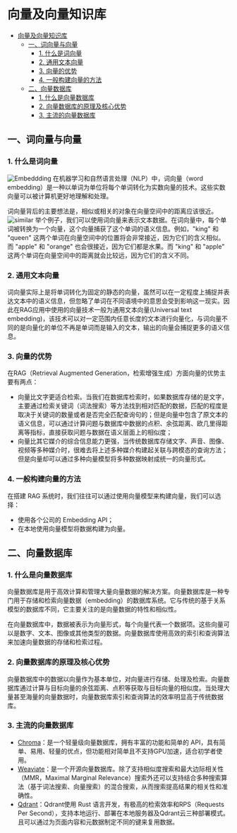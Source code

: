 # 向量及向量知识库

- [向量及向量知识库](#向量及向量知识库)
  - [一、词向量与向量](#一词向量与向量)
    - [1. 什么是词向量](#1-什么是词向量)
    - [2. 通用文本向量](#2-通用文本向量)
    - [3. 向量的优势](#3-向量的优势)
    - [4. 一般构建向量的方法](#4-一般构建向量的方法)
  - [二、向量数据库](#二向量数据库)
    - [1. 什么是向量数据库](#1-什么是向量数据库)
    - [2. 向量数据库的原理及核心优势](#2-向量数据库的原理及核心优势)
    - [3. 主流的向量数据库](#3-主流的向量数据库)

## 一、词向量与向量

### 1. 什么是词向量
![Embeddding](../../figures/C3-1-embedding.png)
在机器学习和自然语言处理（NLP）中，词向量（word embedding）是一种以单词为单位将每个单词转化为实数向量的技术。这些实数向量可以被计算机更好地理解和处理。

词向量背后的主要想法是，相似或相关的对象在向量空间中的距离应该很近。
![similar](../../figures/C3-2-similar.png)
举个例子，我们可以使用词向量来表示文本数据。在词向量中，每个单词被转换为一个向量，这个向量捕获了这个单词的语义信息。例如，"king" 和 "queen" 这两个单词在向量空间中的位置将会非常接近，因为它们的含义相似。而 "apple" 和 "orange" 也会很接近，因为它们都是水果。而 "king" 和 "apple" 这两个单词在向量空间中的距离就会比较远，因为它们的含义不同。
### 2. 通用文本向量
词向量实际上是将单词转化为固定的静态的向量，虽然可以在一定程度上捕捉并表达文本中的语义信息，但忽略了单词在不同语境中的意思会受到影响这一现实。因此在RAG应用中使用的向量技术一般为通用文本向量(Universal text embedding)，该技术可以对一定范围内任意长度的文本进行向量化，与词向量不同的是向量化的单位不再是单词而是输入的文本，输出的向量会捕捉更多的语义信息。
### 3. 向量的优势
在RAG（Retrieval Augmented Generation，检索增强生成）方面向量的优势主要有两点：
* 向量比文字更适合检索。当我们在数据库检索时，如果数据库存储的是文字，主要通过检索关键词（词法搜索）等方法找到相对匹配的数据，匹配的程度是取决于关键词的数量或者是否完全匹配查询句的；但是向量中包含了原文本的语义信息，可以通过计算问题与数据库中数据的点积、余弦距离、欧几里得距离等指标，直接获取问题与数据在语义层面上的相似度；
* 向量比其它媒介的综合信息能力更强，当传统数据库存储文字、声音、图像、视频等多种媒介时，很难去将上述多种媒介构建起关联与跨模态的查询方法；但是向量却可以通过多种向量模型将多种数据映射成统一的向量形式。

### 4. 一般构建向量的方法

在搭建 RAG 系统时，我们往往可以通过使用向量模型来构建向量，我们可以选择：
* 使用各个公司的 Embedding API；
* 在本地使用向量模型将数据构建为向量。

## 二、向量数据库

### 1. 什么是向量数据库
向量数据库是用于高效计算和管理大量向量数据的解决方案。向量数据库是一种专门用于存储和检索向量数据（embedding）的数据库系统。它与传统的基于关系模型的数据库不同，它主要关注的是向量数据的特性和相似性。

在向量数据库中，数据被表示为向量形式，每个向量代表一个数据项。这些向量可以是数字、文本、图像或其他类型的数据。向量数据库使用高效的索引和查询算法来加速向量数据的存储和检索过程。
### 2. 向量数据库的原理及核心优势
向量数据库中的数据以向量作为基本单位，对向量进行存储、处理及检索。向量数据库通过计算与目标向量的余弦距离、点积等获取与目标向量的相似度。当处理大量甚至海量的向量数据时，向量数据库索引和查询算法的效率明显高于传统数据库。
### 3. 主流的向量数据库
* [Chroma](https://www.trychroma.com/)：是一个轻量级向量数据库，拥有丰富的功能和简单的 API，具有简单、易用、轻量的优点，但功能相对简单且不支持GPU加速，适合初学者使用。
* [Weaviate](https://weaviate.io/)：是一个开源向量数据库。除了支持相似度搜索和最大边际相关性（MMR，Maximal Marginal Relevance）搜索外还可以支持结合多种搜索算法（基于词法搜索、向量搜索）的混合搜索，从而搜索提高结果的相关性和准确性。
* [Qdrant](https://qdrant.tech/)：Qdrant使用 Rust 语言开发，有极高的检索效率和RPS（Requests Per Second），支持本地运行、部署在本地服务器及Qdrant云三种部署模式。且可以通过为页面内容和元数据制定不同的键来复用数据。